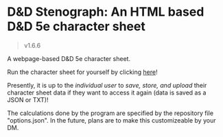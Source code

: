 # D&D Stenograph: An HTML based D&D 5e character sheet

> v1.6.6

A webpage-based D&D 5e character sheet.

Run the character sheet for yourself by clicking [here](https://ironbatman2715.github.io/DND-Stenograph/)!

Presently, it is up to the *individual user* to *save, store, and upload* their character sheet data if they want to access it again (data is saved as a JSON or TXT)!

The calculations done by the program are specified by the repository file "options.json". In the future, plans are to make this customizeable by your DM.
